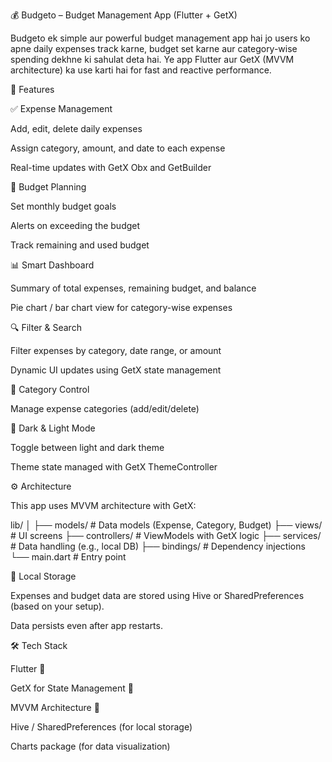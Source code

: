 💰 Budgeto – Budget Management App (Flutter + GetX)

Budgeto ek simple aur powerful budget management app hai jo users ko apne daily expenses track karne, budget set karne aur category-wise spending dekhne ki sahulat deta hai. Ye app Flutter aur GetX (MVVM architecture) ka use karti hai for fast and reactive performance.

📱 Features

✅ Expense Management

Add, edit, delete daily expenses

Assign category, amount, and date to each expense

Real-time updates with GetX Obx and GetBuilder

🏦 Budget Planning

Set monthly budget goals

Alerts on exceeding the budget

Track remaining and used budget

📊 Smart Dashboard

Summary of total expenses, remaining budget, and balance

Pie chart / bar chart view for category-wise expenses

🔍 Filter & Search

Filter expenses by category, date range, or amount

Dynamic UI updates using GetX state management

📂 Category Control

Manage expense categories (add/edit/delete)

🌙 Dark & Light Mode

Toggle between light and dark theme

Theme state managed with GetX ThemeController

⚙️ Architecture

This app uses MVVM architecture with GetX:

lib/
│
├── models/         # Data models (Expense, Category, Budget)
├── views/          # UI screens
├── controllers/    # ViewModels with GetX logic
├── services/       # Data handling (e.g., local DB)
├── bindings/       # Dependency injections
└── main.dart       # Entry point

💾 Local Storage

Expenses and budget data are stored using Hive or SharedPreferences (based on your setup).

Data persists even after app restarts.

🛠️ Tech Stack

Flutter 💙

GetX for State Management 🚀

MVVM Architecture 🧠

Hive / SharedPreferences (for local storage)

Charts package (for data visualization)
